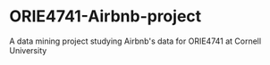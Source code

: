 # ORIE4741-Airbnb-project
A data mining project studying Airbnb's data for ORIE4741 at Cornell University

